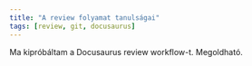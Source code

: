 ```yaml
---
title: "A review folyamat tanulságai"
tags: [review, git, docusaurus]
---
```


Ma kipróbáltam a Docusaurus review workflow-t. Megoldható.